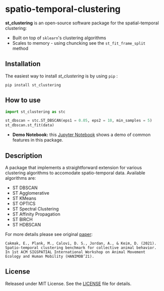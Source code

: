 # spatio-temporal-clustering

**st_clustering** is an open-source software package for the spatial-temporal clustering:

- Built on top of `sklearn`'s clustering algorithms
- Scales to memory - using chuncking see the `st_fit_frame_split` method

## Installation
The easiest way to install *st_clustering* is by using `pip` :

    pip install st_clustering

## How to use

```python
import st_clustering as stc

st_dbscan = stc.ST_DBSCAN(eps1 = 0.05, eps2 = 10, min_samples = 5)
st_dbscan.st_fit(data)

```

- __Demo Notebook:__ this [Jupyter Notebook](/demo/demo.ipynb) shows a demo of common features in this package.

## Description

A package that implements a straightforward extension for various clustering algorithms to accomodate spatio-temporal data. 
Available algorithms are:

- ST DBSCAN
- ST Agglomerative
- ST KMeans
- ST OPTICS
- ST Spectral Clustering
- ST Affinity Propagation
- ST BIRCH
- ST HDBSCAN

For more details please see original [paper](https://scibib.dbvis.de/uploadedFiles/Cakmak_ST_Clustering_Benchmark.pdf):

```
Cakmak, E., Plank, M., Calovi, D. S., Jordan, A., & Keim, D. (2021). Spatio-temporal clustering benchmark for collective animal behavior. In 1st ACM SIGSPATIAL International Workshop on Animal Movement Ecology and Human Mobility (HANIMOB’21).
```

## License
Released under MIT License. See the [LICENSE](LICENSE) file for details.